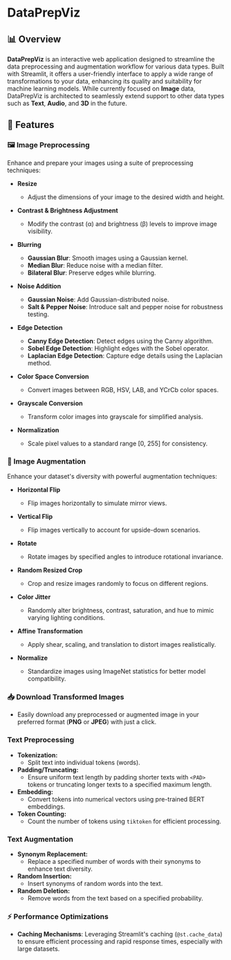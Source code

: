 # DataPrepViz

## 📊 Overview

**DataPrepViz** is an interactive web application designed to streamline the data preprocessing and augmentation workflow for various data types. Built with Streamlit, it offers a user-friendly interface to apply a wide range of transformations to your data, enhancing its quality and suitability for machine learning models. While currently focused on **Image** data, DataPrepViz is architected to seamlessly extend support to other data types such as **Text**, **Audio**, and **3D** in the future.

## 🚀 Features

### 🖼️ Image Preprocessing

Enhance and prepare your images using a suite of preprocessing techniques:

- **Resize**
  - Adjust the dimensions of your image to the desired width and height.

- **Contrast & Brightness Adjustment**
  - Modify the contrast (α) and brightness (β) levels to improve image visibility.

- **Blurring**
  - **Gaussian Blur**: Smooth images using a Gaussian kernel.
  - **Median Blur**: Reduce noise with a median filter.
  - **Bilateral Blur**: Preserve edges while blurring.

- **Noise Addition**
  - **Gaussian Noise**: Add Gaussian-distributed noise.
  - **Salt & Pepper Noise**: Introduce salt and pepper noise for robustness testing.

- **Edge Detection**
  - **Canny Edge Detection**: Detect edges using the Canny algorithm.
  - **Sobel Edge Detection**: Highlight edges with the Sobel operator.
  - **Laplacian Edge Detection**: Capture edge details using the Laplacian method.

- **Color Space Conversion**
  - Convert images between RGB, HSV, LAB, and YCrCb color spaces.

- **Grayscale Conversion**
  - Transform color images into grayscale for simplified analysis.

- **Normalization**
  - Scale pixel values to a standard range [0, 255] for consistency.

### 🔄 Image Augmentation

Enhance your dataset's diversity with powerful augmentation techniques:

- **Horizontal Flip**
  - Flip images horizontally to simulate mirror views.

- **Vertical Flip**
  - Flip images vertically to account for upside-down scenarios.

- **Rotate**
  - Rotate images by specified angles to introduce rotational invariance.

- **Random Resized Crop**
  - Crop and resize images randomly to focus on different regions.

- **Color Jitter**
  - Randomly alter brightness, contrast, saturation, and hue to mimic varying lighting conditions.

- **Affine Transformation**
  - Apply shear, scaling, and translation to distort images realistically.

- **Normalize**
  - Standardize images using ImageNet statistics for better model compatibility.

### 📥 Download Transformed Images

- Easily download any preprocessed or augmented image in your preferred format (**PNG** or **JPEG**) with just a click.

### **Text Preprocessing**

- **Tokenization:** 
  - Split text into individual tokens (words).
- **Padding/Truncating:** 
  - Ensure uniform text length by padding shorter texts with `<PAD>` tokens or truncating longer texts to a specified maximum length.
- **Embedding:** 
  - Convert tokens into numerical vectors using pre-trained BERT embeddings.
- **Token Counting:** 
  - Count the number of tokens using `tiktoken` for efficient processing.

### **Text Augmentation**
- **Synonym Replacement:** 
  - Replace a specified number of words with their synonyms to enhance text diversity.
- **Random Insertion:** 
  - Insert synonyms of random words into the text.
- **Random Deletion:** 
  - Remove words from the text based on a specified probability.


### ⚡ Performance Optimizations

- **Caching Mechanisms**: Leveraging Streamlit's caching (`@st.cache_data`) to ensure efficient processing and rapid response times, especially with large datasets.
